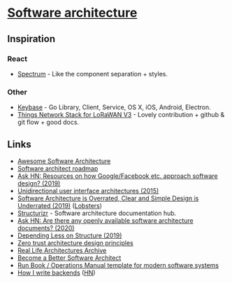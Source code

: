 # [Software architecture](https://en.wikipedia.org/wiki/Software_architecture)

## Inspiration

### React

- [Spectrum](https://github.com/withspectrum/spectrum) - Like the component separation + styles.

### Other

- [Keybase](https://github.com/keybase/client) - Go Library, Client, Service, OS X, iOS, Android, Electron.
- [Things Network Stack for LoRaWAN V3](https://github.com/TheThingsNetwork/lorawan-stack) - Lovely contribution + github & git flow + good docs.

## Links

- [Awesome Software Architecture](https://github.com/simskij/awesome-software-architecture#readme)
- [Software architect roadmap](https://github.com/AlaaAttya/software-architect-roadmap#readme)
- [Ask HN: Resources on how Google/Facebook etc. approach software design? (2019)](https://news.ycombinator.com/item?id=20039164)
- [Unidirectional user interface architectures (2015)](https://staltz.com/unidirectional-user-interface-architectures.html)
- [Software Architecture is Overrated, Clear and Simple Design is Underrated (2019)](https://blog.pragmaticengineer.com/software-architecture-is-overrated/) ([Lobsters](https://lobste.rs/s/n4vihh/software_architecture_is_overrated))
- [Structurizr](https://structurizr.com/) - Software architecture documentation hub.
- [Ask HN: Are there any openly available software architecture documents? (2020)](https://news.ycombinator.com/item?id=22011743)
- [Depending Less on Structure (2019)](https://lmatteis.github.io/depending-less-on-structure/)
- [Zero trust architecture design principles](https://github.com/ukncsc/zero-trust-architecture#readme)
- [Real Life Architectures Archive](https://www.8bitmen.com/category/real-life-architectures/)
- [Become a Better Software Architect](https://github.com/justinamiller/SoftwareArchitect#readme)
- [Run Book / Operations Manual template for modern software systems](https://github.com/SkeltonThatcher/run-book-template)
- [How I write backends](https://github.com/fpereiro/backendlore#readme) ([HN](https://news.ycombinator.com/item?id=22106482))
